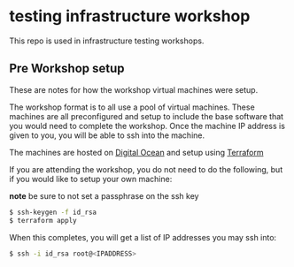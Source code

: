 # testing infrastructure workshop

This repo is used in infrastructure testing workshops.

## Pre Workshop setup

These are notes for how the workshop virtual machines were setup.

The workshop format is to all use a pool of virtual machines. These machines
are all preconfigured and setup to include the base software that you would
need to complete the workshop. Once the machine IP address is given to you,
you will be able to ssh into the machine.

The machines are hosted on [Digital Ocean](https://www.digitalocean.com/)
and setup using [Terraform](https://terraform.io/)

If you are attending the workshop, you do not need to do the following, but
if you would like to setup your own machine:

__note__ be sure to not set a passphrase on the ssh key

```bash
$ ssh-keygen -f id_rsa
$ terraform apply
```

When this completes, you will get a list of IP addresses you may ssh into:

```bash
$ ssh -i id_rsa root@<IPADDRESS>
```

